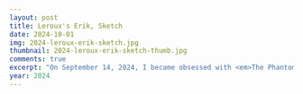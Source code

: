 ```yaml
---
layout: post
title: Leroux's Erik, Sketch
date: 2024-10-01
img: 2024-leroux-erik-sketch.jpg
thumbnail: 2024-leroux-erik-sketch-thumb.jpg
comments: true
excerpt: "On September 14, 2024, I became obsessed with <em>The Phantom of the Opera</em>. A few days after watching the 2004 movie I listened to <a href='https://youtu.be/_y8egEs96A0?si=wE8tpKREkufk9lGk' target='_blank'>Tony Walker's reading</a> of the 1911 De Mattos translation of the novel by Gaston Leroux. After that, I really wanted to try drawing the Erik from the book. I gave him a red cape instead of a black cape because I didn't want to overuse the black, and I think he likes red. The red cape and the clawed hands are from the 1988 cartoon, and the red signature is from the 1925 silent film. I actually used <a href='https://www.deviantart.com/sylent-fantome/art/Leroux-Erik-makeup-for-Radio-Drama-art-356124553' target='_blank'>this awesome cosplay by Sylent-Fantome</a> as a reference for his face. If it wasn't already obvious, I'm hopelessly in love with Erik. <a href='/art/leroux-erik'>Here is the colored version</a>." 
year: 2024
---
```

